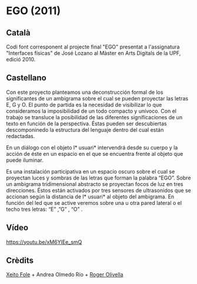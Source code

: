 # EGO (2011)

## Català

Codi font corresponent al projecte final "EGO" presentat a l'assignatura "Interfaces físicas" de José Lozano al Màster en Arts Digitals de la UPF, edició 2010. 

## Castellano

Con este proyecto planteamos una deconstrucción formal de los significantes de un ambigrama sobre el cual se pueden proyectar las letras E, G y O. El punto de partida es la necesidad de visibilizar lo que consideramos la imposibilidad de un todo compacto y unívoco.
Con el trabajo se transluce la posibilidad de las diferentes significaciones de un texto en función de la perspectiva. Éstas pueden ser descubiertas descomponinedo la estructura del lenguaje dentro del cual están redactadas.

En un diálogo con el objeto l* usuari* intervendrá desde su cuerpo y la acción de éste en un espacio en el que se encuentra frente al objeto que puede iluminar.

Es una instalación participativa en un espacio oscuro sobre el cual se proyectan luces y sombras de las letras que forman la palabra “EGO”.
Sobre un ambigrama tridimensional abstracto se proyectan focos de luz en tres direcciones. Éstos están activados por tres sensores de ultrasonidos que se accionan según la distancia de l* usuari* al objeto del ambigrama.
En función del led que se active veremos sobre una u otra pared lateral o el techo tres letras: “E” ,”G” , “O” .

## Vídeo

https://youtu.be/xM6YIEe_smQ


## Crèdits

[Xeito Fole](https://nontenxeito.net/portfolio/ego-2/) + Andrea Olmedo Río + [Roger Olivella](http://bifur.cat)
